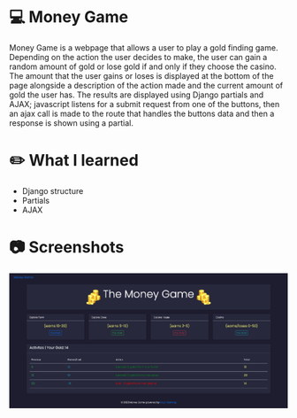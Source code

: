 # :computer: Money Game
Money Game is a webpage that allows a user to play a gold finding game. Depending on the action the user decides to make, the user can gain a random amount of gold or lose gold if and only if they choose the casino. The amount that the user gains or loses is displayed at the bottom of the page alongside a description of the action made and the current amount of gold the user has. The results are displayed using Django partials and AJAX; javascript listens for a submit request from one of the buttons, then an ajax call is made to the route that handles the buttons data and then a response is shown using a partial.

# :pencil2: What I learned  
  * Django structure
  * Partials
  * AJAX

# :camera: Screenshots
![](money_game_app/static/images/screenshot-1.png)
